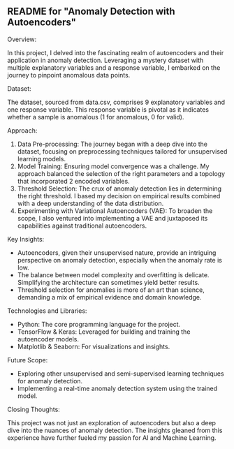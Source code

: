 
README for "Anomaly Detection with Autoencoders"
---

Overview:

In this project, I delved into the fascinating realm of autoencoders and their application in anomaly detection. Leveraging a mystery dataset with multiple explanatory variables and a response variable, I embarked on the journey to pinpoint anomalous data points.

Dataset:

The dataset, sourced from data.csv, comprises 9 explanatory variables and one response variable. This response variable is pivotal as it indicates whether a sample is anomalous (1 for anomalous, 0 for valid).

Approach:

1. Data Pre-processing: The journey began with a deep dive into the dataset, focusing on preprocessing techniques tailored for unsupervised learning models.
2. Model Training: Ensuring model convergence was a challenge. My approach balanced the selection of the right parameters and a topology that incorporated 2 encoded variables.
3. Threshold Selection: The crux of anomaly detection lies in determining the right threshold. I based my decision on empirical results combined with a deep understanding of the data distribution.
4. Experimenting with Variational Autoencoders (VAE): To broaden the scope, I also ventured into implementing a VAE and juxtaposed its capabilities against traditional autoencoders.

Key Insights:

- Autoencoders, given their unsupervised nature, provide an intriguing perspective on anomaly detection, especially when the anomaly rate is low.
- The balance between model complexity and overfitting is delicate. Simplifying the architecture can sometimes yield better results.
- Threshold selection for anomalies is more of an art than science, demanding a mix of empirical evidence and domain knowledge.

Technologies and Libraries:

- Python: The core programming language for the project.
- TensorFlow & Keras: Leveraged for building and training the autoencoder models.
- Matplotlib & Seaborn: For visualizations and insights.

Future Scope:

- Exploring other unsupervised and semi-supervised learning techniques for anomaly detection.
- Implementing a real-time anomaly detection system using the trained model.

Closing Thoughts:

This project was not just an exploration of autoencoders but also a deep dive into the nuances of anomaly detection. The insights gleaned from this experience have further fueled my passion for AI and Machine Learning.
